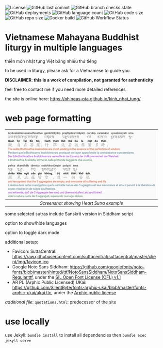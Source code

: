 ![License](https://img.shields.io/github/license/phineas-pta/kinh_nhat_tung)
![GitHub last commit](https://img.shields.io/github/last-commit/phineas-pta/kinh_nhat_tung?logo=git)
![GitHub branch checks state](https://img.shields.io/github/checks-status/phineas-pta/kinh_nhat_tung/master?logo=github)
![GitHub deployments](https://img.shields.io/github/deployments/phineas-pta/kinh_nhat_tung/github-pages?logo=jekyll)
![GitHub language count](https://img.shields.io/github/languages/count/phineas-pta/kinh_nhat_tung?logo=github)
![GitHub code size](https://img.shields.io/github/languages/code-size/phineas-pta/kinh_nhat_tung?logo=github)
![GitHub repo size](https://img.shields.io/github/repo-size/phineas-pta/kinh_nhat_tung?logo=github)
![Docker build](https://img.shields.io/docker/automated/horimiyasanxmiyamurakun/dr.doofenshmirtz?logo=docker)
![GitHub Workflow Status](https://github.com/phineas-pta/kinh_nhat_tung/actions/workflows/docker.yml/badge.svg)

# Vietnamese Mahayana Buddhist liturgy in multiple languages

thiền môn nhật tụng Việt bằng nhiều thứ tiếng

to be used in liturgy, please ask for a Vietnamese to guide you

**DISCLAIMER: this is a work of compilation, not garanted for authenticity**

feel free to contact me if you need more detailed references

the site is online here: https://phineas-pta.github.io/kinh_nhat_tung/

# web page formatting

| ![Screenshot showing Heart Sutra example](assets/example_heart_sutra.png) |
|:--:|
| *Screenshot showing Heart Sutra example* |

some selected sutras include Sanskrit version in Siddham script

option to show/hide languages

option to toggle dark mode

additional setup:

 - Favicon: SuttaCentral: https://raw.githubusercontent.com/suttacentral/suttacentral/master/client/img/favicon.ico
 - Google Noto Sans Siddham: https://github.com/googlefonts/noto-fonts/blob/master/hinted/ttf/NotoSansSiddham/NotoSansSiddham-Regular.ttf, under the [SIL Open Font License (OFL) v1.1](assets/OFL.txt)
 - AR PL (Arphic Public Licensed) UKai: https://github.com/SilentByte/fonts-arphic-ukai/blob/master/fonts-arphic-ukai/ukai.ttc, under the [Arphic public license](assets/ARPHICPL.txt)

*additional file*: `quotations.html`: predecessor of the site

# use locally

use Jekyll: `bundle install` to install all dependencies then `bundle exec jekyll serve`
